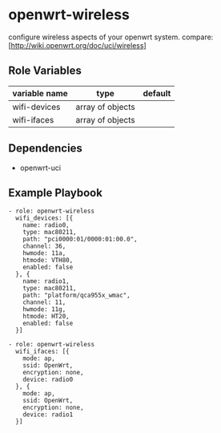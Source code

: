 openwrt-wireless
==============

configure wireless aspects of your openwrt system.
compare: [http://wiki.openwrt.org/doc/uci/wireless]

Role Variables
--------------

| variable name     | type                   | default |
|-------------------|------------------------|---------|
| wifi-devices      | array of objects       | <empty> |
| wifi-ifaces       | array of objects       | <empty> |


Dependencies
------------

* openwrt-uci

Example Playbook
----------------

```
- role: openwrt-wireless
  wifi_devices: [{
    name: radio0,
    type: mac80211,
    path: "pci0000:01/0000:01:00.0",
    channel: 36,
    hwmode: 11a,
    htmode: VTH80,
    enabled: false
  }, {
    name: radio1,
    type: mac80211,
    path: "platform/qca955x_wmac",
    channel: 11,
    hwmode: 11g,
    htmode: HT20,
    enabled: false
  }]

- role: openwrt-wireless
  wifi_ifaces: [{
    mode: ap,
    ssid: OpenWrt,
    encryption: none,
    device: radio0
  }, {
    mode: ap,
    ssid: OpenWrt,
    encryption: none,
    device: radio1
  }]
```

[http://wiki.openwrt.org/doc/uci/wireless]: http://wiki.openwrt.org/doc/uci/wireless
[https://github.com/lefant/ansible-openwrt-wireless]: https://github.com/lefant/ansible-openwrt-wireless

